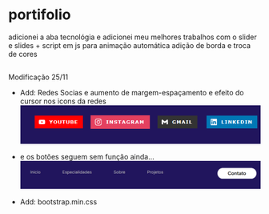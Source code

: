 # portifolio
adicionei a aba tecnológia e adicionei meu melhores trabalhos com o slider e slides + script em js para animação automática
adição de borda e troca de cores

##

Modificação 25/11
- Add: Redes Socias e aumento de margem-espaçamento e efeito do cursor nos icons da redes
![Alt text](images/image.png)

- e os botões seguem sem função ainda...
![Alt text](images/tela-bt.png)

- Add: bootstrap.min.css